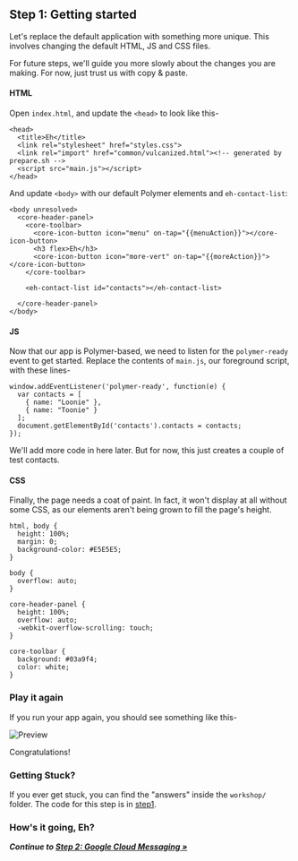 ## Step 1: Getting started

Let's replace the default application with something more unique. This involves changing the default HTML, JS and CSS files.

For future steps, we'll guide you more slowly about the changes you are making.  For now, just trust us with copy & paste.

#### HTML

Open `index.html`, and update the `<head>` to look like this-

    <head>
      <title>Eh</title>
      <link rel="stylesheet" href="styles.css">
      <link rel="import" href="common/vulcanized.html"><!-- generated by prepare.sh -->
      <script src="main.js"></script>
    </head>

And update `<body>` with our default Polymer elements and `eh-contact-list`:

    <body unresolved>
      <core-header-panel>
        <core-toolbar>
          <core-icon-button icon="menu" on-tap="{{menuAction}}"></core-icon-button>
          <h3 flex>Eh</h3>
          <core-icon-button icon="more-vert" on-tap="{{moreAction}}"></core-icon-button>
        </core-toolbar>

        <eh-contact-list id="contacts"></eh-contact-list>

      </core-header-panel>
    </body>

#### JS

Now that our app is Polymer-based, we need to listen for the `polymer-ready` event to get started. Replace the contents of `main.js`, our foreground script, with these lines-

    window.addEventListener('polymer-ready', function(e) {
      var contacts = [
        { name: "Loonie" },
        { name: "Toonie" }
      ];
      document.getElementById('contacts').contacts = contacts;
    });

We'll add more code in here later. But for now, this just creates a couple of test contacts.

#### CSS

Finally, the page needs a coat of paint. In fact, it won't display at all without some CSS, as our elements aren't being grown to fill the page's height.

    html, body {
      height: 100%;
      margin: 0;
      background-color: #E5E5E5;
    }

    body {
      overflow: auto;
    }

    core-header-panel {
      height: 100%;
      overflow: auto;
      -webkit-overflow-scrolling: touch;
    }

    core-toolbar {
      background: #03a9f4;
      color: white;
    }

### Play it again

If you run your app again, you should see something like this-

![Preview](https://github.com/MobileChromeApps/workshop-cca-eh/raw/master/docs/assets/step1-preview.png)

Congratulations!

### Getting Stuck?

If you ever get stuck, you can find the "answers" inside the `workshop/` folder.  The code for this step is in [step1](https://github.com/MobileChromeApps/workshop-cca-eh/blob/master/workshop/step1).

### How's it going, Eh?

_**Continue to [Step 2: Google Cloud Messaging &raquo;](https://github.com/MobileChromeApps/workshop-cca-eh/blob/master/docs/step2.md)**_
